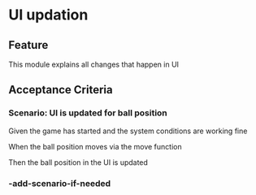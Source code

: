 # UI updation

## Feature

This module explains all changes that happen in UI

## Acceptance Criteria

### Scenario: UI is updated for ball position

  Given the game has started and the system conditions are working fine

  When the ball position moves via the move function

  Then the ball position in the UI is updated

### -add-scenario-if-needed
